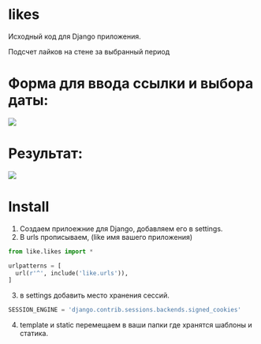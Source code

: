 # likes
Исходный код для Django приложения.

Подсчет лайков на стене за выбранный период

# Форма для ввода ссылки и выбора даты:
<img src="https://habrastorage.org/files/78e/428/63e/78e42863e0604fe090feb271443144bd.png"/>

# Результат:
<img src="https://habrastorage.org/files/0bf/912/cfd/0bf912cfd3324c29bfc853d2f1acc534.png"/>

# Install
1. Создаем прилоежние для Django, добавляем его в settings.
2. В urls прописываем, (like имя вашего приложения)
```python
from like.likes import *

urlpatterns = [
  url(r'^', include('like.urls')),
]
```

3. в settings добавить место хранения сессий.
```python
SESSION_ENGINE = 'django.contrib.sessions.backends.signed_cookies'
```
4. template и static перемещаем в ваши папки где хранятся шаблоны и статика.
